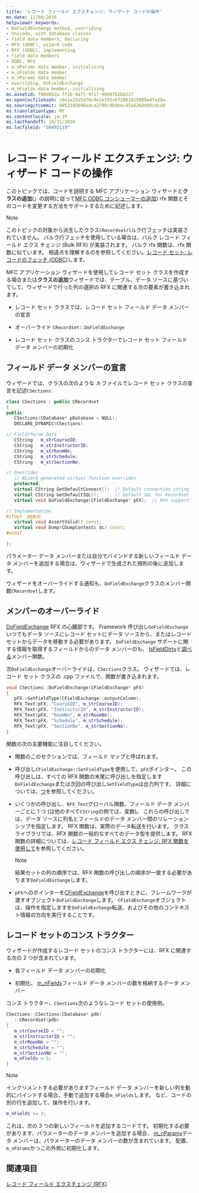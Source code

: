 ```yaml
---
title: 'レコード フィールド エクスチェンジ: ウィザード コードの操作'
ms.date: 11/04/2016
helpviewer_keywords:
- DoFieldExchange method, overriding
- Unicode, with database classes
- field data members, declaring
- RFX (ODBC), wizard code
- RFX (ODBC), implementing
- field data members
- ODBC, RFX
- m_nParams data member, initializing
- m_nFields data member
- m_nParams data member
- overriding, DoFieldExchange
- m_nFields data member, initializing
ms.assetid: f00d882a-ff1b-4a75-9717-98d8762bb237
ms.openlocfilehash: c0e1a35e5476c9e2e335c6f2863429d89e4fa28a
ms.sourcegitcommit: 6052185696adca270bc9bdbec45a626dd89cdcdd
ms.translationtype: MT
ms.contentlocale: ja-JP
ms.lasthandoff: 10/31/2018
ms.locfileid: "50492119"
---
```

# <a name="record-field-exchange-working-with-the-wizard-code"></a>レコード フィールド エクスチェンジ: ウィザード コードの操作

このトピックでは、コードを説明する MFC アプリケーション ウィザードと**クラスの追加**(」の説明に従って[MFC ODBC コンシューマーの追加](../../mfc/reference/adding-an-mfc-odbc-consumer.md)) rfx 関数とそのコードを変更する方法をサポートするために記述します。

> [!NOTE]
>  このトピックの対象から派生したクラス`CRecordset`バルク行フェッチは実装されていません。 バルク行フェッチを使用している場合は、バルク レコード フィールド エクス チェンジ (Bulk RFX) が実装されます。 バルク rfx 関数は、rfx 関数に似ています。 相違点を理解するのを参照してください。[レコード セット: レコードのフェッチ (ODBC)](../../data/odbc/recordset-fetching-records-in-bulk-odbc.md)します。

MFC アプリケーション ウィザードを使用してレコード セット クラスを作成する場合または**クラスの追加**ウィザードでは、テーブル、データ ソースに基づいてして、ウィザードで行った列の選択の RFX に関連する次の要素が書き込まれます。

- レコード セット クラスでは、レコード セット フィールド データ メンバーの宣言

- オーバーライド `CRecordset::DoFieldExchange`

- レコード セット クラスのコンス トラクターでレコード セット フィールド データ メンバーの初期化

##  <a name="_core_the_field_data_member_declarations"></a> フィールド データ メンバーの宣言

ウィザードでは、クラスの次のような .h ファイルでレコード セット クラスの宣言を記述`CSections`:

```cpp
class CSections : public CRecordset
{
public:
   CSections(CDatabase* pDatabase = NULL);
   DECLARE_DYNAMIC(CSections)

// Field/Param Data
   CString   m_strCourseID;
   CString   m_strInstructorID;
   CString   m_strRoomNo;
   CString   m_strSchedule;
   CString   m_strSectionNo;

// Overrides
   // Wizard generated virtual function overrides
   protected:
   virtual CString GetDefaultConnect();  // Default connection string
   virtual CString GetDefaultSQL();      // Default SQL for Recordset
   virtual void DoFieldExchange(CFieldExchange* pFX);  // RFX support

// Implementation
#ifdef _DEBUG
   virtual void AssertValid() const;
   virtual void Dump(CDumpContext& dc) const;
#endif

};
```

パラメーター データ メンバーまたは自分でバインドする新しいフィールド データ メンバーを追加する場合は、ウィザードで生成された規則の後に追加します。

ウィザードをオーバーライドする通知も、`DoFieldExchange`クラスのメンバー関数`CRecordset`します。

##  <a name="_core_the_dofieldexchange_override"></a> メンバーのオーバーライド

[DoFieldExchange](../../mfc/reference/crecordset-class.md#dofieldexchange) RFX の心臓部です。 Framework 呼び出し`DoFieldExchange`いつでもデータ ソースにレコード セットにデータ ソースから、またはレコード セットからデータを移動する必要があります。 `DoFieldExchange` サポートに関する情報を取得するフィールドからのデータ メンバーのも、 [IsFieldDirty](../../mfc/reference/crecordset-class.md#isfielddirty)と[調べる](../../mfc/reference/crecordset-class.md#isfieldnull)メンバー関数。

次`DoFieldExchange`オーバーライドは、`CSections`クラス。 ウィザードでは、レコード セット クラスの .cpp ファイルで、関数が書き込まれます。

```cpp
void CSections::DoFieldExchange(CFieldExchange* pFX)
{
   pFX->SetFieldType(CFieldExchange::outputColumn);
   RFX_Text(pFX, "CourseID", m_strCourseID);
   RFX_Text(pFX, "InstructorID", m_strInstructorID);
   RFX_Text(pFX, "RoomNo", m_strRoomNo);
   RFX_Text(pFX, "Schedule", m_strSchedule);
   RFX_Text(pFX, "SectionNo", m_strSectionNo);
}
```

関数の次の主要機能に注目してください。

- 関数のこのセクションでは、フィールド マップと呼ばれます。

- 呼び出し`CFieldExchange::SetFieldType`を使用して、`pFX`ポインター。 この呼び出しは、すべての RFX 関数の末尾に呼び出しを指定します`DoFieldExchange`または次回の呼び出し`SetFieldType`は出力列です。 詳細については、[つ](../../mfc/reference/cfieldexchange-class.md#setfieldtype)を参照してください。

- いくつかの呼び出し、`RFX_Text`グローバル関数、フィールド データ メンバーごとに 1 つ (は他のすべて`CString`の例では、変数)。 これらの呼び出しでは、データ ソースに列名とフィールドのデータ メンバー間のリレーションシップを指定します。 RFX 関数は、実際のデータ転送を行います。 クラス ライブラリでは、RFX 関数の一般的なすべてのデータ型を提供します。 RFX 関数の詳細については、[レコード フィールド エクス チェンジ: RFX 関数を使用して](../../data/odbc/record-field-exchange-using-the-rfx-functions.md)を参照してください。

    > [!NOTE]
    >  結果セットの列の順序では、RFX 関数の呼び出しの順序が一致する必要があります`DoFieldExchange`します。

- `pFX`へのポインターを[CFieldExchange](../../mfc/reference/cfieldexchange-class.md)を呼び出すときに、フレームワークが渡すオブジェクト`DoFieldExchange`します。 `CFieldExchange`オブジェクトは、操作を指定しますを`DoFieldExchange`転送、およびその他のコンテキスト情報の方向を実行することです。

##  <a name="_core_the_recordset_constructor"></a> レコード セットのコンス トラクター

ウィザードが作成するレコード セットのコンス トラクターには、RFX に関連する次の 2 つが含まれています。

- 各フィールド データ メンバーの初期化

- 初期化、 [m_nFields](../../mfc/reference/crecordset-class.md#m_nfields)フィールド データ メンバーの数を格納するデータ メンバー

コンス トラクター、`CSections`次のようなレコード セットの使用例。

```cpp
CSections::CSections(CDatabase* pdb)
   : CRecordset(pdb)
{
   m_strCourseID = "";
   m_strInstructorID = "";
   m_strRoomNo = "";
   m_strSchedule = "";
   m_strSectionNo = "";
   m_nFields = 5;
}
```

> [!NOTE]
>  インクリメントする必要がありますフィールド データ メンバーを新しい列を動的にバインドする場合、手動で追加する場合`m_nFields`します。 など、コードの別の行を追加して、操作を行います。

```cpp
m_nFields += 3;
```

これは、次の 3 つの新しいフィールドを追加するコードです。 初期化する必要があります、パラメーターのデータ メンバーを追加する場合、 [m_nParams](../../mfc/reference/crecordset-class.md#m_nparams)データ メンバーは、パラメーターのデータ メンバーの数が含まれています。 配置、`m_nParams`かっこの外側に初期化します。

## <a name="see-also"></a>関連項目

[レコード フィールド エクスチェンジ (RFX)](../../data/odbc/record-field-exchange-rfx.md)
